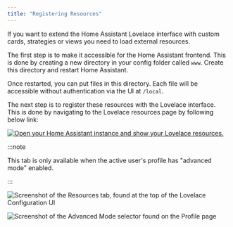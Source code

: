 ```yaml
---
title: "Registering Resources"
---
```


If you want to extend the Home Assistant Lovelace interface with custom cards, strategies or views you need to load external resources.

The first step is to make it accessible for the Home Assistant frontend. This is done by creating a new directory in your config folder called `www`. Create this directory and restart Home Assistant.

Once restarted, you can put files in this directory. Each file will be accessible without authentication via the UI at `/local`.

The next step is to register these resources with the Lovelace interface. This is done by navigating to the Lovelace resources page by following below link:

[![Open your Home Assistant instance and show your Lovelace resources.](https://my.home-assistant.io/badges/lovelace_resources.svg)](https://my.home-assistant.io/redirect/lovelace_resources/)

:::note

This tab is only available when the active user's profile has "advanced mode" enabled.

:::

![Screenshot of the Resources tab, found at the top of the Lovelace Configuration UI](/img/en/frontend/lovelace-ui-resources-tab.png)

![Screenshot of the Advanced Mode selector found on the Profile page](/img/en/frontend/lovelace-ui-profile-advanced-mode.png)
